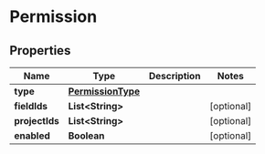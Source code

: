 
# Permission

## Properties
Name | Type | Description | Notes
------------ | ------------- | ------------- | -------------
**type** | [**PermissionType**](PermissionType.md) |  | 
**fieldIds** | **List&lt;String&gt;** |  |  [optional]
**projectIds** | **List&lt;String&gt;** |  |  [optional]
**enabled** | **Boolean** |  |  [optional]



